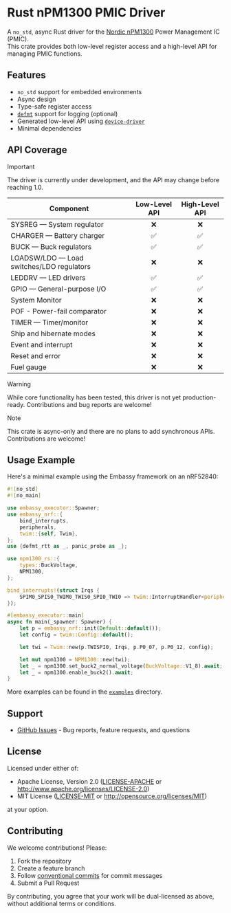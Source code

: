 # Rust nPM1300 PMIC Driver

A `no_std`, async Rust driver for the [Nordic nPM1300](https://www.nordicsemi.com/Products/nPM1300) Power Management IC (PMIC).  
This crate provides both low-level register access and a high-level API for managing PMIC functions.

## Features

- `no_std` support for embedded environments
- Async design
- Type-safe register access
- [`defmt`](https://github.com/knurling-rs/defmt) support for logging (optional)
- Generated low-level API using [`device-driver`](https://docs.rs/device-driver/)
- Minimal dependencies

## API Coverage

> [!IMPORTANT]
> The driver is currently under development, and the API may change before reaching 1.0.

| **Component**                             | **Low-Level API** | **High-Level API** |
| ----------------------------------------- | :---------------: | :----------------: |
| SYSREG — System regulator                 |        ❌         |         ❌         |
| CHARGER — Battery charger                 |        ✅         |         ✅         |
| BUCK — Buck regulators                    |        ✅         |         ✅         |
| LOADSW/LDO — Load switches/LDO regulators |        ❌         |         ❌         |
| LEDDRV — LED drivers                      |        ✅         |         ✅         |
| GPIO — General-purpose I/O                |        ✅         |         ✅         |
| System Monitor                            |        ❌         |         ❌         |
| POF - Power-fail comparator               |        ❌         |         ❌         |
| TIMER — Timer/monitor                     |        ❌         |         ❌         |
| Ship and hibernate modes                  |        ❌         |         ❌         |
| Event and interrupt                       |        ❌         |         ❌         |
| Reset and error                           |        ❌         |         ❌         |
| Fuel gauge                                |        ❌         |         ❌         |

> [!WARNING]
> While core functionality has been tested, this driver is not yet production-ready. Contributions and bug reports are welcome!

> [!NOTE]
> This crate is async-only and there are no plans to add synchronous APIs. Contributions are welcome!

## Usage Example

Here's a minimal example using the Embassy framework on an nRF52840:

```rust
#![no_std]
#![no_main]

use embassy_executor::Spawner;
use embassy_nrf::{
    bind_interrupts,
    peripherals,
    twim::{self, Twim},
};
use {defmt_rtt as _, panic_probe as _};

use npm1300_rs::{
    types::BuckVoltage,
    NPM1300,
};

bind_interrupts!(struct Irqs {
    SPIM0_SPIS0_TWIM0_TWIS0_SPI0_TWI0 => twim::InterruptHandler<peripherals::TWISPI0>;
});

#[embassy_executor::main]
async fn main(_spawner: Spawner) {
    let p = embassy_nrf::init(Default::default());
    let config = twim::Config::default();

    let twi = Twim::new(p.TWISPI0, Irqs, p.P0_07, p.P0_12, config);

    let mut npm1300 = NPM1300::new(twi);
    let _ = npm1300.set_buck2_normal_voltage(BuckVoltage::V1_8).await;
    let _ = npm1300.enable_buck2().await;
}
```

More examples can be found in the [`examples`](examples) directory.

## Support

- [GitHub Issues](https://github.com/user/npm1300-rs/issues) - Bug reports, feature requests, and questions

## License

Licensed under either of:

- Apache License, Version 2.0 ([LICENSE-APACHE](LICENSE-APACHE) or <http://www.apache.org/licenses/LICENSE-2.0>)
- MIT License ([LICENSE-MIT](LICENSE-MIT) or <http://opensource.org/licenses/MIT>)

at your option.

## Contributing

We welcome contributions! Please:

1. Fork the repository
2. Create a feature branch
3. Follow [conventional commits](https://www.conventionalcommits.org) for commit messages
4. Submit a Pull Request

By contributing, you agree that your work will be dual-licensed as above, without additional terms or conditions.
